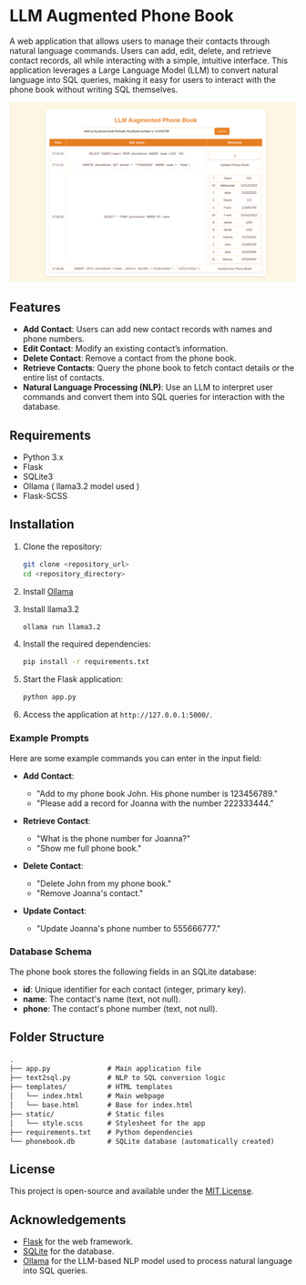 # LLM Augmented Phone Book

A web application that allows users to manage their contacts through natural language commands. Users can add, edit, delete, and retrieve contact records, all while interacting with a simple, intuitive interface. This application leverages a Large Language Model (LLM) to convert natural language into SQL queries, making it easy for users to interact with the phone book without writing SQL themselves.

![Screenshot](media/screenshot.png)

## Features

- **Add Contact**: Users can add new contact records with names and phone numbers.
- **Edit Contact**: Modify an existing contact’s information.
- **Delete Contact**: Remove a contact from the phone book.
- **Retrieve Contacts**: Query the phone book to fetch contact details or the entire list of contacts.
- **Natural Language Processing (NLP)**: Use an LLM to interpret user commands and convert them into SQL queries for interaction with the database.

## Requirements

- Python 3.x
- Flask
- SQLite3
- Ollama ( llama3.2 model used )
- Flask-SCSS

## Installation

1. Clone the repository:
    ```bash
    git clone <repository_url>
    cd <repository_directory>
    ```

2. Install [Ollama](https://ollama.com/)

3. Install llama3.2
    ```bash
    ollama run llama3.2
    ```

4. Install the required dependencies:
    ```bash
    pip install -r requirements.txt
    ```

5. Start the Flask application:
    ```bash
    python app.py
    ```

6. Access the application at `http://127.0.0.1:5000/`.

### Example Prompts

Here are some example commands you can enter in the input field:

- **Add Contact**: 
    - "Add to my phone book John. His phone number is 123456789."
    - "Please add a record for Joanna with the number 222333444."
  
- **Retrieve Contact**:
    - "What is the phone number for Joanna?"
    - "Show me full phone book."

- **Delete Contact**:
    - "Delete John from my phone book."
    - "Remove Joanna's contact."

- **Update Contact**:
    - "Update Joanna's phone number to 555666777."

### Database Schema

The phone book stores the following fields in an SQLite database:
- **id**: Unique identifier for each contact (integer, primary key).
- **name**: The contact's name (text, not null).
- **phone**: The contact's phone number (text, not null).

## Folder Structure

```
.
├── app.py              # Main application file
├── text2sql.py         # NLP to SQL conversion logic
├── templates/          # HTML templates
│   └── index.html      # Main webpage
│   └── base.html       # Base for index.html
├── static/             # Static files
│   └── style.scss      # Stylesheet for the app
├── requirements.txt    # Python dependencies
└── phonebook.db        # SQLite database (automatically created)
```

## License

This project is open-source and available under the [MIT License](LICENSE).

## Acknowledgements

- [Flask](https://flask.palletsprojects.com/) for the web framework.
- [SQLite](https://www.sqlite.org/) for the database.
- [Ollama](https://ollama.com/) for the LLM-based NLP model used to process natural language into SQL queries.